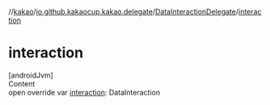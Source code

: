 //[kakao](../../../index.md)/[io.github.kakaocup.kakao.delegate](../index.md)/[DataInteractionDelegate](index.md)/[interaction](interaction.md)



# interaction  
[androidJvm]  
Content  
open override var [interaction](interaction.md): DataInteraction  



